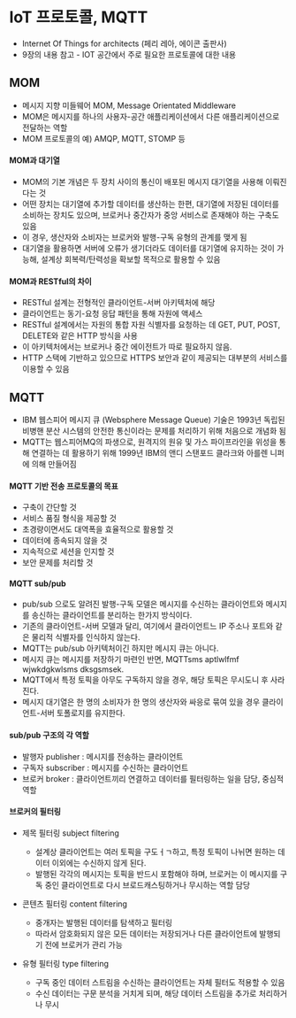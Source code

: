 # IoT 프로토콜, MQTT
- Internet Of Things for architects (페리 레아, 에이콘 출판사)
- 9장의 내용 참고 - IOT 공간에서 주로 필요한 프로토콜에 대한 내용

## MOM 
- 메시지 지향 미들웨어 MOM, Message Orientated Middleware
- MOM은 메시지를 하나의 사용자-공간 애플리케이션에서 다른 애플리케이션으로 전달하는 역할
- MOM 프로토콜의 예) AMQP, MQTT, STOMP 등

#### MOM과 대기열
- MOM의 기본 개념은 두 장치 사이의 통신이 배포된 메시지 대기열을 사용해 이뤄진다는 것
- 어떤 장치는 대기열에 추가할 데이터를 생산하는 한편, 대기열에 저장된 데이터를 소비하는 장치도 있으며, 브로커나 중간자가 중앙 서비스로 존재해야 하는 구축도 있음
- 이 경우, 생산자와 소비자는 브로커와 발행-구독 유형의 관계를 맺게 됨
- 대기열을 활용하면 서버에 오류가 생기더라도 데이터를 대기열에 유지하는 것이 가능해, 설계상 회복력/탄력성을 확보할 목적으로 활용할 수 있음

#### MOM과 RESTful의 차이
- RESTful 설계는 전형적인 클라이언트-서버 아키텍처에 해당
- 클라이언트는 동기-요청 응답 패턴을 통해 자원에 액세스
- RESTful 설계에서는 자원의 통합 자원 식별자를 요청하는 데 GET, PUT, POST, DELETE와 같은 HTTP 방식을 사용
- 이 아키텍처에서는 브로커나 중간 에이전트가 따로 필요하지 않음.
- HTTP 스택에 기반하고 있으므로 HTTPS 보안과 같이 제공되는 대부분의 서비스를 이용할 수 있음


## MQTT
- IBM 웹스피어 메시지 큐 (Websphere Message Queue) 기술은 1993년 독립된 비병핸 분산 시스템의 안전한 통신이라는 문제를 처리하기 위해 처음으로 개념화 됨
- MQTT는 웹스피어MQ의 파생으로, 원격지의 원유 및 가스 파이프라인을 위성을 통해 연결하는 데 활용하기 위해 1999년 IBM의 앤디 스탠포드 클라크와 아를렌 니퍼에 의해 만들어짐

#### MQTT 기반 전송 프로토콜의 목표
- 구축이 간단할 것
- 서비스 품질 형식을 제공할 것
- 초경량이면서도 대역폭을 효율적으로 활용할 것
- 데이터에 종속되지 않을 것
- 지속적으로 세션을 인지할 것
- 보안 문제를 처리할 것


#### MQTT sub/pub
- pub/sub 으로도 알려진 발행-구독 모델은 메시지를 수신하는 클라이언트와 메시지를 송신하는 클라이언트를 분리하는 한가지 방식이다.
- 기존의 클라이언트-서버 모델과 달리, 여기에서 클라이언트느 IP 주소나 포트와 같은 물리적 식별자를 인식하지 않는다.
- MQTT는 pub/sub 아키텍처이긴 하지만 메시지 큐는 아니다.
- 메시지 큐는 메시지를 저장하기 마련인 반면, MQTTsms aptlwlfmf wjwkdgkwlsms dksgsmsek.
- MQTT에서 특정 토픽을 아무도 구독하지 않을 경우, 해당 토픽은 무시도니 후 사라진다.
- 메시지 대기열은 한 명의 소비자가 한 명의 생산자와 싸응로 묶여 있을 경우 클라이언트-서버 토폴로지를 유지한다.

#### sub/pub 구조의 각 역할
- 발행자 publisher : 메시지를 전송하는 클라이언트
- 구독자 subscriber : 메시지를 수신하는 클라이언트
- 브로커 broker : 클라이언트끼리 연결하고 데이터를 필터링하는 일을 담당, 중심적 역할

#### 브로커의 필터링
- 제목 필터링 subject filtering
    - 설계상 클라이언트는 여러 토픽을 구도ㅓㄱ하고, 특정 토픽이 나뉘면 원하는 데이터 이외에는 수신하지 않게 된다.
    - 발행된 각각의 메시지는 토픽을 반드시 포함해야 하며, 브로커는 이 메시지를 구독 중인 클라이언트로 다시 브로드캐스팅하거나 무시하는 역할 담당

- 콘텐츠 필터링 content filtering
    - 중개자는 발행된 데이터를 탐색하고 필터링
    - 따라서 암호화되지 않은 모든 데이터는 저장되거나 다른 클라이언트에 발행되기 전에 브로커가 관리 가능

- 유형 필터링 type filtering
    - 구독 중인 데이터 스트림을 수신하는 클라이언트는 자체 필터도 적용할 수 있음
    - 수신 데이터는 구문 분석을 거치게 되며, 해당 데이터 스트림을 추가로 처리하거나 무시


